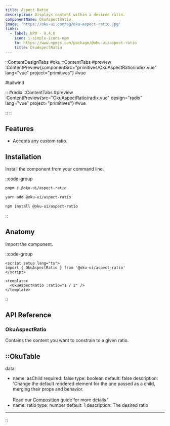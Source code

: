 ```yaml
---
title: Aspect Ratio
description: Displays content within a desired ratio.
componentName: OkuAspectRatio
image: 'https://oku-ui.com/og/oku-aspect-ratio.jpg'
links:
  - label: NPM - 0.4.0
    icon: i-simple-icons-npm
    to: https://www.npmjs.com/package/@oku-ui/aspect-ratio
    title: OkuAspectRatio
---
```


::ContentDesignTabs
#oku
::ContentTabs
#preview
:ContentPreview{componentSrc="primitives/OkuAspectRatio/index.vue" lang="vue" project="primitives"}
#vue
<!-- Autodocs{src="/primitives/OkuAspectRatio/index.vue" lang="vue"} -->
#tailwind
<!-- Autodocs{src="/primitives/OkuAspectRatio/tailwind.js" lang="ts"} -->
::
#radix
::ContentTabs
#preview
:ContentPreview{src="OkuAspectRatio/radix.vue" design="radix" lang="vue" project="primitives"}
#vue
<!-- Autodocs{src="/primitives/OkuAspectRatio/radix.vue" lang="vue"} -->
::
::

## Features

- Accepts any custom ratio.

## Installation

Install the component from your command line.

::code-group

```sh [pnpm]
pnpm i @oku-ui/aspect-ratio
```

```bash [yarn]
yarn add @oku-ui/aspect-ratio
```

```bash [npm]
npm install @oku-ui/aspect-ratio
```

::



## Anatomy

Import the component.

::code-group

```vue [o.vue]
<script setup lang="ts">
import { OkuAspectRatio } from '@oku-ui/aspect-ratio'
</script>

<template>
  <OkuAspectRatio :ratio="1 / 2" />
</template>
```
::

## API Reference

### OkuAspectRatio
Contains the content you want to constrain to a given ratio.


::OkuTable
---
data:
  - name: asChild
    required: false
    type: boolean
    default: false
    description: 'Change the default rendered element for the one passed as a child, merging their props and behavior.<br><br>Read our <a href=&quot;/guides/composition&quot;>Composition</a> guide for more details.'
  - name: ratio
    type: number
    default: 1
    description: The desired ratio
---
::